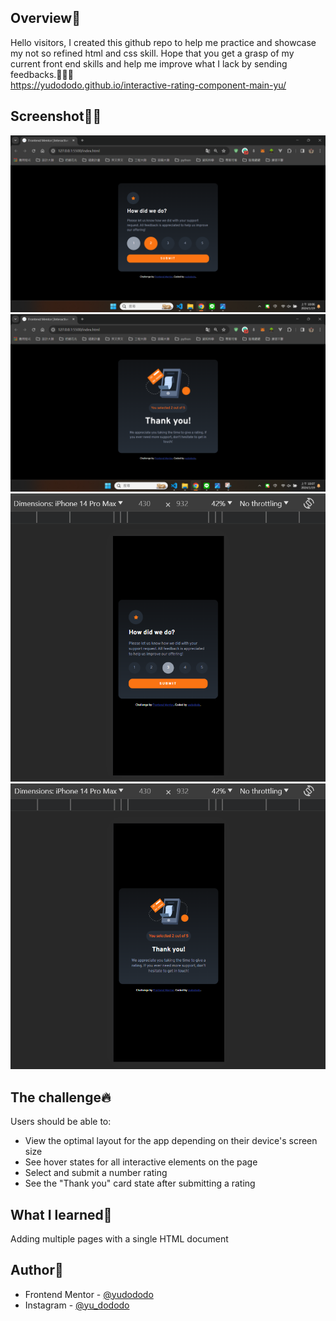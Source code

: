 ## Overview👀

Hello visitors, I created this github repo to help me practice and showcase my not so refined html and css skill.
Hope that you get a grasp of my current front end skills and help me improve what I lack by sending feedbacks.🙏🙏🙏<br>
https://yudododo.github.io/interactive-rating-component-main-yu/

## Screenshot🐻💥

![](./screenshot_desktop_01.png)
![](./screenshot_desktop_02.png)
![](./screenshot_mobile_01.png)
![](./screenshot_mobile_02.png)

## The challenge🔥

Users should be able to:

- View the optimal layout for the app depending on their device's screen size
- See hover states for all interactive elements on the page
- Select and submit a number rating
- See the "Thank you" card state after submitting a rating

## What I learned💪

Adding multiple pages with a single HTML document

## Author🐶

- Frontend Mentor - [@yudododo](https://www.frontendmentor.io/profile/yudododo)
- Instagram - [@yu_dododo](https://www.instagram.com/yu_dododo/)
